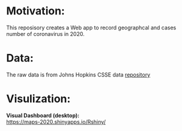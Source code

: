 # Motivation:
 This reposisory creates a Web app to record geographcal and cases number of coronavirus in 2020.
# Data:
The raw data is from  Johns Hopkins CSSE data [repository](https://github.com/CSSEGISandData/COVID-19)
# Visulization:
<b>Visual Dashboard (desktop):</b><br>
https://maps-2020.shinyapps.io/Rshiny/
